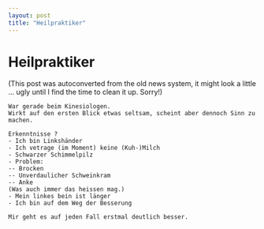 ```yaml
---
layout: post
title: "Heilpraktiker"
---
```

<h1>Heilpraktiker</h1>
(This post was autoconverted from the old news system,
it might look a little ... ugly until I find the time
to clean it up.
Sorry!)

    War gerade beim Kinesiologen.
    Wirkt auf den ersten Blick etwas seltsam, scheint aber dennoch Sinn zu machen.
    
    Erkenntnisse ?
    - Ich bin Linkshänder
    - Ich vetrage (im Moment) keine (Kuh-)Milch
    - Schwarzer Schimmelpilz
    - Problem:
    -- Brocken
    -- Unverdaulicher Schweinkram
    -- Anke
    (Was auch immer das heissen mag.)
    - Mein linkes bein ist länger
    - Ich bin auf dem Weg der Besserung
    
    Mir geht es auf jeden Fall erstmal deutlich besser.

